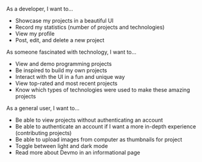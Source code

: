 As a developer, I want to...
- Showcase my projects in a beautiful UI
- Record my statistics (number of projects and technologies)
- View my profile
- Post, edit, and delete a new project

As someone fascinated with technology, I want to...
- View and demo programming projects 
- Be inspired to build my own projects
- Interact with the UI in a fun and unique way
- View top-rated and most recent projects
- Know which types of technologies were used to make these amazing projects

As a general user, I want to...
- Be able to view projects without authenticating an account
- Be able to authenticate an account if I want a more in-depth experience (contributing projects)
- Be able to upload images from computer as thumbnails for project
- Toggle between light and dark mode
- Read more about Devmo in an informational page